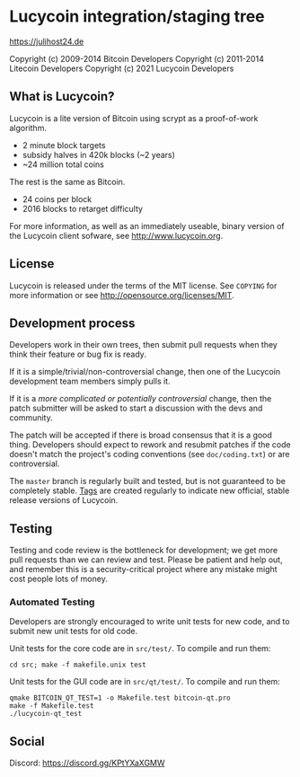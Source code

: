 Lucycoin integration/staging tree
================================

https://julihost24.de

Copyright (c) 2009-2014 Bitcoin Developers
Copyright (c) 2011-2014 Litecoin Developers
Copyright (c) 2021 Lucycoin Developers

What is Lucycoin?
----------------

Lucycoin is a lite version of Bitcoin using scrypt as a proof-of-work algorithm.
 - 2 minute block targets
 - subsidy halves in 420k blocks (~2 years)
 - ~24 million total coins

The rest is the same as Bitcoin.
 - 24 coins per block
 - 2016 blocks to retarget difficulty

For more information, as well as an immediately useable, binary version of
the Lucycoin client sofware, see http://www.lucycoin.org.

License
-------

Lucycoin is released under the terms of the MIT license. See `COPYING` for more
information or see http://opensource.org/licenses/MIT.

Development process
-------------------

Developers work in their own trees, then submit pull requests when they think
their feature or bug fix is ready.

If it is a simple/trivial/non-controversial change, then one of the Lucycoin
development team members simply pulls it.

If it is a *more complicated or potentially controversial* change, then the patch
submitter will be asked to start a discussion with the devs and community.

The patch will be accepted if there is broad consensus that it is a good thing.
Developers should expect to rework and resubmit patches if the code doesn't
match the project's coding conventions (see `doc/coding.txt`) or are
controversial.

The `master` branch is regularly built and tested, but is not guaranteed to be
completely stable. [Tags](https://github.com/lucycoin-project/lucycoin/tags) are created
regularly to indicate new official, stable release versions of Lucycoin.

Testing
-------

Testing and code review is the bottleneck for development; we get more pull
requests than we can review and test. Please be patient and help out, and
remember this is a security-critical project where any mistake might cost people
lots of money.

### Automated Testing

Developers are strongly encouraged to write unit tests for new code, and to
submit new unit tests for old code.

Unit tests for the core code are in `src/test/`. To compile and run them:

    cd src; make -f makefile.unix test

Unit tests for the GUI code are in `src/qt/test/`. To compile and run them:

    qmake BITCOIN_QT_TEST=1 -o Makefile.test bitcoin-qt.pro
    make -f Makefile.test
    ./lucycoin-qt_test

Social
-------
Discord: https://discord.gg/KPtYXaXGMW
